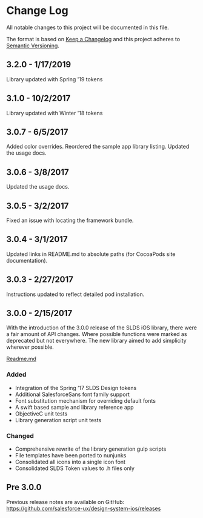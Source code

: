 # Change Log

All notable changes to this project will be documented in this file.

The format is based on [Keep a Changelog](http://keepachangelog.com/)
and this project adheres to [Semantic Versioning](http://semver.org/).

<!-- ## [Unreleased] -->

## 3.2.0 - 1/17/2019

Library updated with Spring '19 tokens

## 3.1.0 - 10/2/2017

Library updated with Winter '18 tokens

## 3.0.7 - 6/5/2017

Added color overrides.
Reordered the sample app library listing.
Updated the usage docs.

## 3.0.6 - 3/8/2017

Updated the usage docs.

## 3.0.5 - 3/2/2017

Fixed an issue with locating the framework bundle.

## 3.0.4 - 3/1/2017

Updated links in README.md to absolute paths (for CocoaPods site documentation).

## 3.0.3 - 2/27/2017

Instructions updated to reflect detailed pod installation.

## 3.0.0 - 2/15/2017

With the introduction of the 3.0.0 release of the SLDS iOS library, there were a fair amount of API changes. Where possible functions were marked as deprecated but not everywhere. The new library aimed to add simplicity wherever possible.

[Readme.md](https://github.com/salesforce-ux/design-system-ios/blob/master/README.md)

### Added

- Integration of the Spring ’17 SLDS Design tokens
- Additional SalesforceSans font family support
- Font substitution mechanism for overriding default fonts
- A swift based sample and library reference app
- ObjectiveC unit tests
- Library generation script unit tests

### Changed

- Comprehensive rewrite of the library generation gulp scripts
- File templates have been ported to nunjunks
- Consolidated all icons into a single icon font
- Consolidated SLDS Token values to .h files only

## Pre 3.0.0

Previous release notes are available on GitHub: <https://github.com/salesforce-ux/design-system-ios/releases>
